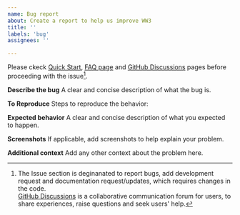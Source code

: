 ```yaml
---
name: Bug report
about: Create a report to help us improve WW3
title: ''
labels: 'bug'
assignees: ''

---
```



Please ckeck [Quick Start](https://github.com/NOAA-EMC/WW3/wiki/Quick-Start), [FAQ page](https://github.com/NOAA-EMC/WW3/wiki/FAQs-page) and [GitHub Discussions](https://github.com/NOAA-EMC/WW3/discussions) pages before proceeding with the issue[^1].     
[^1]:The Issue section is deginanated to report bugs, add development request and documentation request/updates, which requires changes in the code.   
[GitHub Discussions](https://github.com/NOAA-EMC/WW3/discussions) is a collaborative communication forum for users, to share experiences, raise questions and seek users' help.  

**Describe the bug**
A clear and concise description of what the bug is.

**To Reproduce**
Steps to reproduce the behavior:

**Expected behavior**
A clear and concise description of what you expected to happen.

**Screenshots**
If applicable, add screenshots to help explain your problem.

**Additional context**
Add any other context about the problem here.
